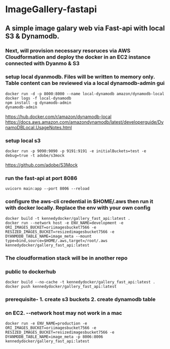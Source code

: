 # ImageGallery-fastapi
## A simple image galary web via Fast-api with local S3 & Dynamodb. 
### Next, will provision necessary resoruces via AWS Cloudformation and deploy the docker in an EC2 instance connected with Dyanmo & S3

### 

### setup local dyanmodb. Files will be written to memory only. Table content can be reviewed via a local dynamodb-admin gui
```
docker run -d -p 8000:8000 --name local-dynamodb amazon/dynamodb-local
docker logs -f local-dynamodb
npm install -g dynamodb-admin
dynamodb-admin
```
https://hub.docker.com/r/amazon/dynamodb-local
https://docs.aws.amazon.com/amazondynamodb/latest/developerguide/DynamoDBLocal.UsageNotes.html

### setup local s3
```
docker run -p 9090:9090 -p 9191:9191 -e initialBuckets=test -e debug=true -t adobe/s3mock
```
https://github.com/adobe/S3Mock

### run the fast-api at port 8086
```
uvicorn main:app --port 8006 --reload 
```

### configure the aws-cli credential in $HOME/.aws then run it with docker locally. Replace the env with your own config
```
docker build -t kennedydocker/gallery_fast_api:latest .
docker run --network host -e ENV_NAME=development -e ORI_IMAGES_BUCKET=oriimagesbucket7566 -e RESIZED_IMAGES_BUCKET=resizedimagesbucket7566 -e DYANMODB_TABLE_NAME=image_meta --mount type=bind,source=$HOME/.aws,target=/root/.aws kennedydocker/gallery_fast_api:latest
```

### The cloudformation stack will be in another repo


### public to dockerhub
```
docker build --no-cache -t kennedydocker/gallery_fast_api:latest .
docker push kennedydocker/gallery_fast_api:latest
```

### prerequisite- 1. create s3 buckets 2. create dynamodb table
### on EC2. --network host may not work in a mac
```
docker run -e ENV_NAME=production -e ORI_IMAGES_BUCKET=oriimagesbucket7566 -e RESIZED_IMAGES_BUCKET=resizedimagesbucket7566 -e DYANMODB_TABLE_NAME=image_meta -p 8006:8006 kennedydocker/gallery_fast_api:latest
```
